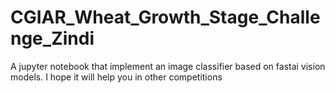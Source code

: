 # CGIAR_Wheat_Growth_Stage_Challenge_Zindi
A jupyter notebook that implement an image classifier based on fastai vision models.
I hope it will help you in other competitions
